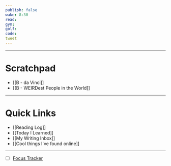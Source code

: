 ```yaml
---
publish: false
wake: 8:30
read:
gym:
golf:
code:
tweet
---
```

***
# Scratchpad
- [[B - da Vinci]]
- [[B - WEIRDest People in the World]]



---
# Quick Links
- [[Reading Log]]
- [[Today I Learned]]
- [[My Writing Inbox]]
- [[Cool things I've found online]]

***
- [ ] [Focus Tracker](https://docs.google.com/spreadsheets/d/18ZL9CSRxE2z7pTKcaPGe3749GMO9Ov2UjVsRMQqShBk/edit#gid=696776801)